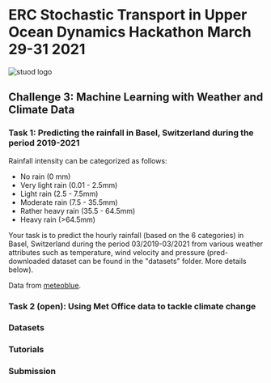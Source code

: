 # ERC Stochastic Transport in Upper Ocean Dynamics Hackathon March 29-31 2021
![stuod logo](https://www.imperial.ac.uk/ImageCropToolT4/imageTool/uploaded-images/erc-stuod-logos--tojpeg_1572609986634_x2.jpg)
## Challenge 3: Machine Learning with Weather and Climate Data

### Task 1: Predicting the rainfall in Basel, Switzerland during the period 2019-2021
Rainfall intensity can be categorized as follows:

- No rain (0 mm)
- Very light rain (0.01 - 2.5mm)
- Light rain (2.5 - 7.5mm)
- Moderate rain (7.5 - 35.5mm)
- Rather heavy rain (35.5 - 64.5mm)
- Heavy rain (>64.5mm)

Your task is to predict the hourly rainfall (based on the 6 categories) in Basel, Switzerland during the period 03/2019-03/2021 from various weather attributes such as temperature, wind velocity and pressure (pred-downloaded dataset can be found in the "datasets" folder. More details below).

Data from [meteoblue](https://www.meteoblue.com/en/weather/archive/export/basel_switzerland_2661604?daterange=2019-02-01%20to%202021-03-01&domain=NEMSAUTO&params%5B%5D=temp2m&params%5B%5D=precip&params%5B%5D=relhum2m&min=2020-02-01&max=2021-03-01&utc_offset=1&timeResolution=hourly&temperatureunit=CELSIUS&velocityunit=KILOMETER_PER_HOUR&energyunit=watts&lengthunit=metric&degree_day_type=10%3B30&gddBase=10&gddLimit=30).

### Task 2 (open): Using Met Office data to tackle climate change

### Datasets

### Tutorials

### Submission
